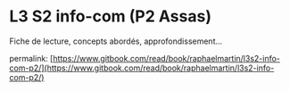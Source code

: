 # L3 S2 info-com \(P2 Assas\)

Fiche de lecture, concepts abordés, approfondissement...

permalink: [https://www.gitbook.com/read/book/raphaelmartin/l3s2-info-com-p2/](https://www.gitbook.com/read/book/raphaelmartin/l3s2-info-com-p2/)

